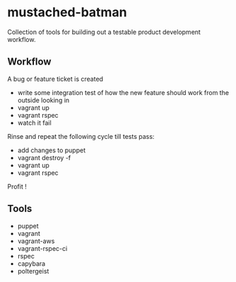 # mustached-batman

Collection of tools for building out a testable product development workflow.  


## Workflow

A bug or feature ticket is created

* write some integration test of how the new feature should work from the outside looking in
* vagrant up
* vagrant rspec
* watch it fail

Rinse and repeat the following cycle till tests pass:

* add changes to puppet
* vagrant destroy -f
* vagrant up
* vagrant rspec

Profit !

## Tools

* puppet
* vagrant
* vagrant-aws
* vagrant-rspec-ci
* rspec
* capybara
* poltergeist


